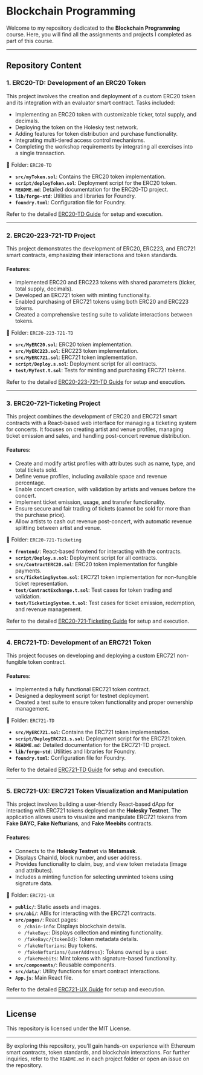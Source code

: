 # Blockchain Programming

Welcome to my repository dedicated to the **Blockchain Programming** course. Here, you will find all the assignments and projects I completed as part of this course.

---

## Repository Content

### 1. **ERC20-TD: Development of an ERC20 Token**

This project involves the creation and deployment of a custom ERC20 token and its integration with an evaluator smart contract. Tasks included:

- Implementing an ERC20 token with customizable ticker, total supply, and decimals.
- Deploying the token on the Holesky test network.
- Adding features for token distribution and purchase functionality.
- Integrating multi-tiered access control mechanisms.
- Completing the workshop requirements by integrating all exercises into a single transaction.

📁 Folder: `ERC20-TD`
- **`src/myToken.sol`**: Contains the ERC20 token implementation.
- **`script/deployToken.sol`**: Deployment script for the ERC20 token.
- **`README.md`**: Detailed documentation for the ERC20-TD project.
- **`lib/forge-std`**: Utilities and libraries for Foundry.
- **`foundry.toml`**: Configuration file for Foundry.

Refer to the detailed [ERC20-TD Guide](./ERC20-TD/README.md) for setup and execution.

---

### 2. **ERC20-223-721-TD Project**

This project demonstrates the development of ERC20, ERC223, and ERC721 smart contracts, emphasizing their interactions and token standards.

#### Features:
- Implemented ERC20 and ERC223 tokens with shared parameters (ticker, total supply, decimals).
- Developed an ERC721 token with minting functionality.
- Enabled purchasing of ERC721 tokens using both ERC20 and ERC223 tokens.
- Created a comprehensive testing suite to validate interactions between tokens.

📁 Folder: `ERC20-223-721-TD`
- **`src/MyERC20.sol`**: ERC20 token implementation.
- **`src/MyERC223.sol`**: ERC223 token implementation.
- **`src/MyERC721.sol`**: ERC721 token implementation.
- **`script/Deploy.s.sol`**: Deployment script for all contracts.
- **`test/MyTest.t.sol`**: Tests for minting and purchasing ERC721 tokens.

Refer to the detailed [ERC20-223-721-TD Guide](./ERC20-223-721-TD/README.md) for setup and execution.

---

### 3. **ERC20-721-Ticketing Project**

This project combines the development of ERC20 and ERC721 smart contracts with a React-based web interface for managing a ticketing system for concerts. It focuses on creating artist and venue profiles, managing ticket emission and sales, and handling post-concert revenue distribution.

#### Features:
- Create and modify artist profiles with attributes such as name, type, and total tickets sold.
- Define venue profiles, including available space and revenue percentage.
- Enable concert creation, with validation by artists and venues before the concert.
- Implement ticket emission, usage, and transfer functionality.
- Ensure secure and fair trading of tickets (cannot be sold for more than the purchase price).
- Allow artists to cash out revenue post-concert, with automatic revenue splitting between artist and venue.

📁 Folder: `ERC20-721-Ticketing`
- **`frontend/`**: React-based frontend for interacting with the contracts.
- **`script/Deploy.s.sol`**: Deployment script for all contracts.
- **`src/ContractERC20.sol`**: ERC20 token implementation for fungible payments.
- **`src/TicketingSystem.sol`**: ERC721 token implementation for non-fungible ticket representation.
- **`test/ContractExchange.t.sol`**: Test cases for token trading and validation.
- **`test/TicketingSystem.t.sol`**: Test cases for ticket emission, redemption, and revenue management.

Refer to the detailed [ERC20-721-Ticketing Guide](./ERC20-721-Ticketing/README.md) for setup and execution.

---

### 4. **ERC721-TD: Development of an ERC721 Token**

This project focuses on developing and deploying a custom ERC721 non-fungible token contract.

#### Features:
- Implemented a fully functional ERC721 token contract.
- Designed a deployment script for testnet deployment.
- Created a test suite to ensure token functionality and proper ownership management.

📁 Folder: `ERC721-TD`
- **`src/MyERC721.sol`**: Contains the ERC721 token implementation.
- **`script/DeployERC721.s.sol`**: Deployment script for the ERC721 token.
- **`README.md`**: Detailed documentation for the ERC721-TD project.
- **`lib/forge-std`**: Utilities and libraries for Foundry.
- **`foundry.toml`**: Configuration file for Foundry.

Refer to the detailed [ERC721-TD Guide](./ERC721-TD/README.md) for setup and execution.

---

### 5. **ERC721-UX: ERC721 Token Visualization and Manipulation**

This project involves building a user-friendly React-based dApp for interacting with ERC721 tokens deployed on the **Holesky Testnet**. The application allows users to visualize and manipulate ERC721 tokens from **Fake BAYC**, **Fake Nefturians**, and **Fake Meebits** contracts.

#### Features:
- Connects to the **Holesky Testnet** via **Metamask**.
- Displays ChainId, block number, and user address.
- Provides functionality to claim, buy, and view token metadata (image and attributes).
- Includes a minting function for selecting unminted tokens using signature data.

📁 Folder: `ERC721-UX`
- **`public/`**: Static assets and images.
- **`src/abi/`**: ABIs for interacting with the ERC721 contracts.
- **`src/pages/`**: React pages:
   - `/chain-info`: Displays blockchain details.
   - `/fakeBayc`: Displays collection and minting functionality.
   - `/fakeBayc/{tokenId}`: Token metadata details.
   - `/fakeNefturians`: Buy tokens.
   - `/fakeNefturians/{userAddress}`: Tokens owned by a user.
   - `/fakeMeebits`: Mint tokens with signature-based functionality.
- **`src/components/`**: Reusable components.
- **`src/data/`**: Utility functions for smart contract interactions.
- **`App.js`**: Main React file.

Refer to the detailed [ERC721-UX Guide](./erc721-ux/README.md) for setup and execution.

---

## License

This repository is licensed under the MIT License.

---

By exploring this repository, you’ll gain hands-on experience with Ethereum smart contracts, token standards, and blockchain interactions. For further inquiries, refer to the `README.md` in each project folder or open an issue on the repository.
